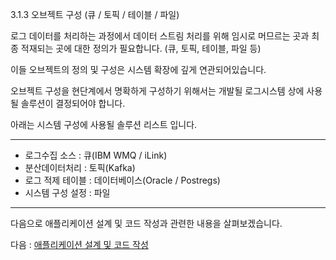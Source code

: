 3.1.3 오브젝트 구성 (큐 / 토픽 / 테이블 / 파일)

로그 데이터를 처리하는 과정에서 데이터 스트림 처리를 위해 임시로 머므르는 곳과 최종 적재되는 곳에 대한 정의가 필요합니다. (큐, 토픽, 테이블, 파일 등)

이들 오브젝트의 정의 및 구성은 시스템 확장에 깊게 연관되어있습니다.

오브젝트 구성을 현단계에서 명확하게 구성하기 위해서는 개발될 로그시스템 상에 사용될 솔루션이 결정되어야 합니다.

아래는 시스템 구성에 사용될 솔루션 리스트 입니다.

-----
* 로그수집 소스 : 큐(IBM WMQ / iLink)
* 분산데이터처리 : 토픽(Kafka)
* 로그 적제 테이블 : 데이터베이스(Oracle / Postregs)
* 시스템 구성 설정 : 파일
-----

다음으로 애플리케이션 설계 및 코드 작성과 관련한 내용을 살펴보겠습니다.

다음 : [애플리케이션 설계 및 코드 작성](P01-3-2-애플리케이션설계및코드작성.md)

